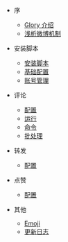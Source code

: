 - 序
  - [Glory 介绍](/start/introduce)
  - [浅析微博机制](/start/weibo)

- 安装脚本

  - [安装脚本](/script/install)
  - [基础配置](/script/setting)
  - [账号管理](/script/account)

- 评论

  - [配置](/comment/setting)
  - [运行](/comment/execute)
  - [命令](/comment/command)
  - [批处理](/comment/batch)

- 转发

  - [配置](/forward/setting)

- 点赞

  - [配置](/like/setting)

- 其他

  - [Emoji](/other/emoji)
  - [更新日志](/other/update)